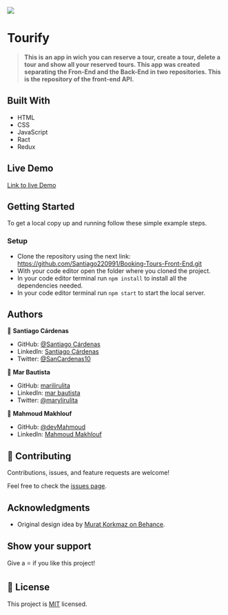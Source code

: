 ![](https://img.shields.io/badge/Microverse-blueviolet)

# Tourify 

> **This is an app in wich you can reserve a tour, create a tour, delete a tour and show all your reserved tours. This app was created separating the Fron-End and the Back-End in two repositories. This is the repository of the front-end API.**

## Built With

- HTML
- CSS
- JavaScript
- Ract
- Redux

## Live Demo

[Link to live Demo](https://tourify-app.netlify.app)

## Getting Started

To get a local copy up and running follow these simple example steps.


### Setup

- Clone the repository using the next link: https://github.com/Santiago220991/Booking-Tours-Front-End.git
- With your code editor open the folder where you cloned the project.
- In your code editor terminal run `npm install` to install all the dependencies needed.
- In your code editor terminal run `npm start` to start the local server.


## Authors

👤 **Santiago Cárdenas**

- GitHub: [@Santiago Cárdenas](https://github.com/Santiago220991)
- LinkedIn: [Santiago Cárdenas](https://www.linkedin.com/in/alexandersantiagocardenas/)
- Twitter: [@SanCardenas10](https://twitter.com/SanCardenas10)


👤 **Mar Bautista**

- GitHub: [marilirulita](https://github.com/marilirulita)
- LinkedIn: [mar bautista](https://www.linkedin.com/in/marbautista/)
- Twitter: [@marylirulita](https://twitter.com/marylirulita)

👤 **Mahmoud Makhlouf**

- GitHub: [@devMahmoud](https://github.com/devMahmoud)
- LinkedIn: [Mahmoud Makhlouf](https://www.linkedin.com/in/mahmoud-abdelkader-makhlouf/)

## 🤝 Contributing

Contributions, issues, and feature requests are welcome!

Feel free to check the [issues page](https://github.com/Santiago220991/Booking-Tours-Front-End.git/issues).

## Acknowledgments

- Original design idea by [Murat Korkmaz on Behance](https://www.behance.net/gallery/26425031/Vespa-Responsive-Redesign).

## Show your support

Give a ⭐️ if you like this project!

## 📝 License

This project is [MIT](./MIT.md) licensed.
